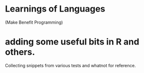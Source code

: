 # Learnings of Languages 
(Make Benefit Programming)
# adding some useful bits in R and others.

Collecting snippets from various tests and whatnot for reference.
